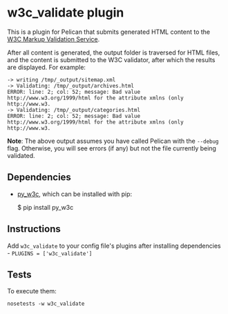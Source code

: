 # w3c_validate plugin

This is a plugin for Pelican that submits generated HTML content to the
[W3C Markup Validation Service](http://validator.w3.org/).

After all content is generated, the output folder is traversed for HTML files,
and the content is submitted to the W3C validator, after which the results
are displayed. For example:

    -> writing /tmp/_output/sitemap.xml
    -> Validating: /tmp/_output/archives.html
    ERROR: line: 2; col: 52; message: Bad value http://www.w3.org/1999/html for the attribute xmlns (only http://www.w3.
    -> Validating: /tmp/_output/categories.html
    ERROR: line: 2; col: 52; message: Bad value http://www.w3.org/1999/html for the attribute xmlns (only http://www.w3.

**Note**: The above output assumes you have called Pelican with the ``--debug``
flag. Otherwise, you will see errors (if any) but not the file currently being
validated.

## Dependencies

* [py_w3c](https://pypi.python.org/pypi/py_w3c/0.1.0), which can be installed with pip:

    $ pip install py_w3c
    
## Instructions

Add `w3c_validate` to your config file's plugins after installing dependencies - `PLUGINS = ['w3c_validate']`

## Tests

To execute them:

    nosetests -w w3c_validate
